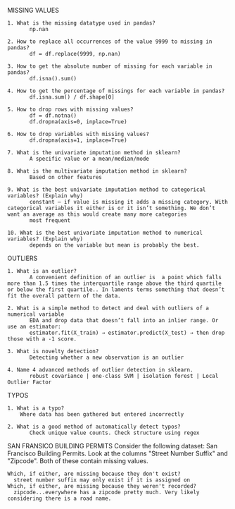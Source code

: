 MISSING VALUES

    1. What is the missing datatype used in pandas?
           np.nan

    2. How to replace all occurrences of the value 9999 to missing in pandas?
           df = df.replace(9999, np.nan)

    3. How to get the absolute number of missing for each variable in pandas?
           df.isna().sum()

    4. How to get the percentage of missings for each variable in pandas?
           df.isna.sum() / df.shape[0]

    5. How to drop rows with missing values?
           df = df.notna()
           df.dropna(axis=0, inplace=True)

    6. How to drop variables with missing values?
           df.dropna(axis=1, inplace=True)

    7. What is the univariate imputation method in sklearn?
           A specific value or a mean/median/mode

    8. What is the multivariate imputation method in sklearn?
           Based on other features

    9. What is the best univariate imputation method to categorical variables? (Explain why)
           constant – if value is missing it adds a missing category. With categorical variables it either is or it isn’t something. We don’t want an average as this would create many more categories
           most frequent

    10. What is the best univariate imputation method to numerical variables? (Explain why)
           depends on the variable but mean is probably the best.

OUTLIERS

    1. What is an outlier?
           A convenient definition of an outlier is  a point which falls more than 1.5 times the interquartile range above the third quartile or below the first quartile.. In laments terms something that doesn’t fit the overall pattern of the data.

    2. What is a simple method to detect and deal with outliers of a numerical variable
           EDA and drop data that doesn’t fall into an inlier range. Or use an estimator:
           estimator.fit(X_train) → estimator.predict(X_test) → then drop those with a -1 score.

    3. What is novelty detection?
           Detecting whether a new observation is an outlier

    4. Name 4 advanced methods of outlier detection in sklearn.
           robust covariance | one-class SVM | isolation forest | Local Outlier Factor

TYPOS

    1. What is a typo?
		Where data has been gathered but entered incorrectly

    2. What is a good method of automatically detect typos?
           Check unique value counts. Check structure using regex

SAN FRANSICO BUILDING PERMITS
Consider the following dataset: San Francisco Building Permits. Look at the columns "Street Number Suffix" and "Zipcode". Both of these contain missing values.

    Which, if either, are missing because they don't exist?
      street number suffix may only exist if it is assigned on
    Which, if either, are missing because they weren't recorded?
      zipcode...everywhere has a zipcode pretty much. Very likely considering there is a road name.
